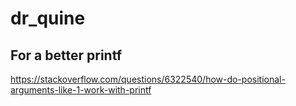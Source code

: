 # dr_quine

## For a better printf
https://stackoverflow.com/questions/6322540/how-do-positional-arguments-like-1-work-with-printf
